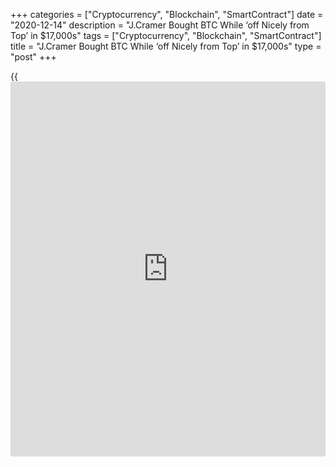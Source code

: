 +++
categories = ["Cryptocurrency", "Blockchain", "SmartContract"]
date = "2020-12-14"
description = "J.Cramer Bought BTC While ‘off Nicely from Top’ in $17,000s"
tags = ["Cryptocurrency", "Blockchain", "SmartContract"]
title = "J.Cramer Bought BTC While ‘off Nicely from Top’ in $17,000s"
type = "post"
+++

{{<iframe id="large-banner" src="https://www.bounty.group/#slide=23.0" width="100%" height="600" scrolling="no" style="border: 0px solid rgb(216, 221, 230); border-radius: 3px;">}}

Three months after seemingly changing course on crypto, the outspoken
host of CNBC’s Mad Money is claiming he made a well-timed Bitcoin
investment on Friday. In an interview with TheStreet, Jim Cramer says he
purchased Bitcoin (BTC) Friday morning when the price dipped under
$18,000. The Mad Money host added he was treating the crypto asset as
any other investment in a diverse portfolio.

![J.Cramer Bought BTC While ‘off Nicely from Top’ in $17,000s][1]

> “I will buy — like I usually do — as something comes down,” said
Cramer. “I’ll get bigger and bigger and bigger. I just think that you
want to diversify into all sorts of asset classes. I have gold. I’m
going to diversify into some Bitcoin — not a big position for me — but
it’s certainly important to be diversified, and Bitcoin is an asset and
I want to have a balance of assets.”

Cramer said he believed the price of Bitcoin might “come down again”
given its volatile [history](https://www.fixpro.org/post/chargeless-historical-data-api-backtesting/). However, he personally saw the $17,000s —
the price when he claimed to purchase more BTC — as a “decent level”:

The CNBC host was once an outspoken Bitcoin critic prior to the 2017
boom, saying that the crypto asset was going to “run out of steam.
However, since being a guest on Bitcoin bull Anthony “Pomp” Pompliano’s
podcast in September, Cramer has said he might invest 1% of his
portfolio in Bitcoin. The price of Bitcoin is $19,192 at the time of
publication, having risen 2.6% in the last 24 hours.

_Source:[FXPro][2]_

   1. /files/downloads/6/4/e/64e6d72c7ce1471a8794bfb29f5da88f_30a2f9a74822dbbd8c16a07f5e7a6997.png
   2. /geturl/index/bf18cd5af6dadaef787460636d530dc58b7621ef/